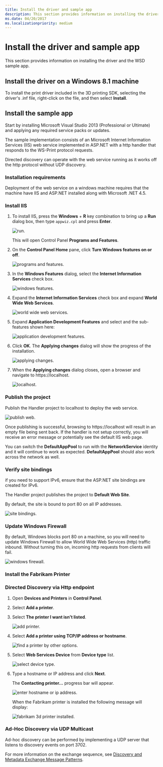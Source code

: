 ```yaml
---
title: Install the driver and sample app
description: This section provides information on installing the driver and the WSD sample app.
ms.date: 04/20/2017
ms.localizationpriority: medium
---
```


# Install the driver and sample app


This section provides information on installing the driver and the WSD sample app.

## Install the driver on a Windows 8.1 machine


To install the print driver included in the 3D printing SDK, selecting the driver's .inf file, right-click on the file, and then select **Install**.

## Install the sample app


Start by installing Microsoft Visual Studio 2013 (Professional or Ultimate) and applying any required service packs or updates.

The sample implementation consists of an Microsoft Internet Information Services (IIS) web service implemented in ASP.NET with a http handler that responds to the WS-Print protocol requests.

Directed discovery can operate with the web service running as it works off the http protocol without UDP discovery.

### Installation requirements

Deployment of the web service on a windows machine requires that the machine have IIS and ASP.NET installed along with Microsoft .NET 4.5.

### Install IIS

1.  To install IIS, press the **Windows** + **R** key combination to bring up a **Run** dialog box, then type `appwiz.cpl` and press **Enter**.

    ![run.](images/wsd-app-1.png)

    This will open Control Panel **Programs and Features**.

2.  On the **Control Panel Home** pane, click **Turn Windows features on or off**.

    ![programs and features.](images/wsd-app-2.png)

3.  In the **Windows Features** dialog, select the **Internet Information Services** check box.

    ![windows features.](images/wsd-app-3.png)

4.  Expand the **Internet Information Services** check box and expand **World Wide Web Services**.

    ![world wide web services.](images/wsd-app-4.png)

5.  Expand **Application Development Features** and select and the sub-features shown here:

    ![application development features.](images/wsd-app-5.png)

6.  Click **OK**. The **Applying changes** dialog will show the progress of the installation.

    ![applying changes.](images/wsd-app-6.png)

7.  When the **Applying changes** dialog closes, open a browser and navigate to https://localhost.

    ![localhost.](images/wsd-app-7.png)

### Publish the project

Publish the Handler project to localhost to deploy the web service.

![publish web.](images/wsd-app-8.png)

Once publishing is successful, browsing to https://localhost will result in an empty file being sent back. If the handler is not setup correctly, you will receive an error message or potentially see the default IIS web page.

You can switch the **DefaultAppPool** to run with the **NetworkService** identity and it will continue to work as expected. **DefaultAppPool** should also work across the network as well.

### Verify site bindings

if you need to support IPv6, ensure that the ASP.NET site bindings are created for IPv6.

The Handler project publishes the project to **Default Web Site**.

By default, the site is bound to port 80 on all IP addresses.

![site bindings.](images/wsd-app-9.png)

### Update Windows Firewall

By default, Windows blocks port 80 on a machine, so you will need to update Windows Firewall to allow World Wide Web Services (http) traffic inbound. Without turning this on, incoming http requests from clients will fail.

![windows firewall.](images/wsd-app-10.png)

### Install the Fabrikam Printer

### Directed Discovery via Http endpoint

1.  Open **Devices and Printers** in **Control Panel**.

2.  Select **Add a printer**.

3.  Select **The printer I want isn't listed**.

    ![add printer.](images/wsd-app-11.png)

4.  Select **Add a printer using TCP/IP address or hostname**.

    ![find a printer by other options.](images/wsd-app-12.png)

5.  Select **Web Services Device** from **Device type** list.

    ![select device type.](images/wsd-app-13.png)

6.  Type a hostname or IP address and click **Next**.

    The **Contacting printer...** progress bar will appear.

    ![enter hostname or ip address.](images/wsd-app-14.png)

    When the Fabrikam printer is installed the following message will display:

    ![fabrikam 3d printer installed.](images/wsd-app-15.png)

### Ad-Hoc Discovery via UDP Multicast

Ad-hoc discovery can be performed by implementing a UDP server that listens to discovery events on port 3702.

For more information on the exchange sequence, see [Discovery and Metadata Exchange Message Patterns](/windows/desktop/WsdApi/discovery-and-metadata-exchange-message-patterns).

 

